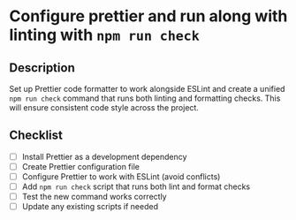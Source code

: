 # Configure prettier and run along with linting with `npm run check`

## Description

Set up Prettier code formatter to work alongside ESLint and create a unified `npm run check` command that runs both linting and formatting checks. This will ensure consistent code style across the project.

## Checklist

- [ ] Install Prettier as a development dependency
- [ ] Create Prettier configuration file
- [ ] Configure Prettier to work with ESLint (avoid conflicts)
- [ ] Add `npm run check` script that runs both lint and format checks
- [ ] Test the new command works correctly
- [ ] Update any existing scripts if needed